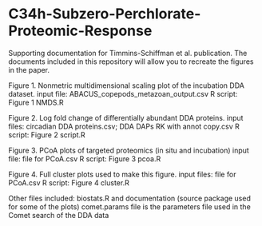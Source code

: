 # C34h-Subzero-Perchlorate-Proteomic-Response
Supporting documentation for Timmins-Schiffman et al. publication.
The documents included in this repository will allow you to recreate the figures in the paper.

Figure 1. Nonmetric multidimensional scaling plot of the incubation DDA dataset.
input file: ABACUS_copepods_metazoan_output.csv
R script: Figure 1 NMDS.R

Figure 2. Log fold change of differentially abundant DDA proteins.
input files: circadian DDA proteins.csv; DDA DAPs RK with annot copy.csv
R script: Figure 2 script.R

Figure 3. PCoA plots of targeted proteomics (in situ and incubation)
input file: file for PCoA.csv
R script: Figure 3 pcoa.R

Figure 4. Full cluster plots used to make this figure.
input files: file for PCoA.csv
R script: Figure 4 cluster.R

Other files included:
biostats.R and documentation (source package used for some of the plots)
comet.params file is the parameters file used in the Comet search of the DDA data

